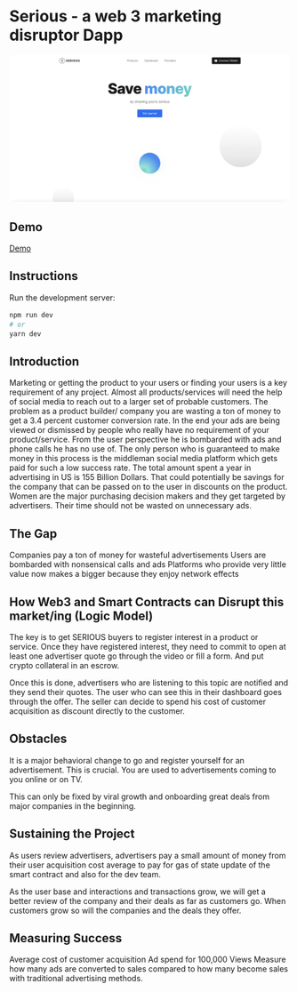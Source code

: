 # Serious - a web 3 marketing disruptor Dapp

![Homepage](src/screenshots/1.png?raw=true "Homepage")

## Demo
[Demo](https://www.loom.com/share/10ef2c9e762e49b5bbe8790e9a143ea5 )

## Instructions

Run the development server:

```bash
npm run dev
# or
yarn dev
```

## Introduction

Marketing or getting the product to your users or finding your users is a key requirement of any project. Almost all products/services will need the help of social media to reach out to a larger set of probable customers. 
The problem as a product builder/ company you are wasting a ton of money to get a 3.4 percent customer conversion rate. In the end your ads are being viewed or dismissed by people who really have no requirement of your product/service.
From the user perspective he is bombarded with ads and phone calls he has no use of. 
The only person who is guaranteed to make money in this process is the middleman social media platform which gets paid for such a low success rate. 
The total amount spent a year in advertising in US is 155 Billion Dollars. That could potentially be savings for the company that can be passed on to the user in discounts on the product.
Women are the major purchasing decision makers and they get targeted by advertisers. Their time should not be wasted on unnecessary ads.

## The Gap

Companies pay a ton of money for wasteful advertisements
Users are bombarded with nonsensical calls and ads
Platforms who provide very little value now makes a bigger because they enjoy network effects

## How Web3 and Smart Contracts can Disrupt this market/ing (Logic Model)

The key is to get SERIOUS buyers to register interest in a product or service. 
Once they have registered interest, they need to commit to open at least one advertiser quote go through the video or fill a form.  And put crypto collateral in an escrow.

Once this is done, advertisers who are listening to this topic are notified and they send their quotes. The user who can see this in their dashboard goes through the offer. The seller can decide to spend his cost of customer acquisition as discount directly to the customer.

## Obstacles
It is a major behavioral change to go and register yourself for an advertisement. This is crucial. You are used to advertisements coming to you online or on TV.

This can only be fixed by viral growth and onboarding great deals from major companies in the beginning. 

## Sustaining the Project
As users review advertisers, advertisers pay a small amount of money from their user acquisition cost average to pay for gas of state update of the smart contract and also for the dev team. 

As the user base and interactions and transactions grow, we will get a better review of the company and their deals as far as customers go. When customers grow so will the companies and the deals they offer. 

## Measuring Success

Average cost of customer acquisition 
Ad spend for 100,000 Views
Measure how many ads are converted to sales compared to how many become sales with traditional advertising methods. 